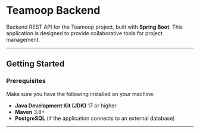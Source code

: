 # Teamoop Backend

Backend REST API for the Teamoop project, built with **Spring Boot**. This application is designed to provide collaborative tools for project management.

---

## Getting Started

### Prerequisites

Make sure you have the following installed on your machine:

- **Java Development Kit (JDK)** 17 or higher
- **Maven** 3.8+
- **PostgreSQL** (if the application connects to an external database)

---